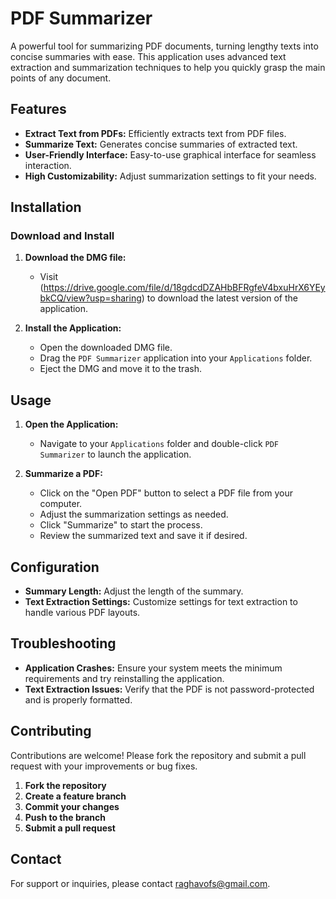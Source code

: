 # PDF Summarizer

A powerful tool for summarizing PDF documents, turning lengthy texts into concise summaries with ease. This application uses advanced text extraction and summarization techniques to help you quickly grasp the main points of any document.

## Features

- **Extract Text from PDFs:** Efficiently extracts text from PDF files.
- **Summarize Text:** Generates concise summaries of extracted text.
- **User-Friendly Interface:** Easy-to-use graphical interface for seamless interaction.
- **High Customizability:** Adjust summarization settings to fit your needs.

## Installation

### Download and Install

1. **Download the DMG file:**
   - Visit (https://drive.google.com/file/d/18gdcdDZAHbBFRgfeV4bxuHrX6YEybkCQ/view?usp=sharing) to download the latest version of the application.

2. **Install the Application:**
   - Open the downloaded DMG file.
   - Drag the `PDF Summarizer` application into your `Applications` folder.
   - Eject the DMG and move it to the trash.

## Usage

1. **Open the Application:**
   - Navigate to your `Applications` folder and double-click `PDF Summarizer` to launch the application.

2. **Summarize a PDF:**
   - Click on the "Open PDF" button to select a PDF file from your computer.
   - Adjust the summarization settings as needed.
   - Click "Summarize" to start the process.
   - Review the summarized text and save it if desired.

## Configuration

- **Summary Length:** Adjust the length of the summary.
- **Text Extraction Settings:** Customize settings for text extraction to handle various PDF layouts.

## Troubleshooting

- **Application Crashes:** Ensure your system meets the minimum requirements and try reinstalling the application.
- **Text Extraction Issues:** Verify that the PDF is not password-protected and is properly formatted.

## Contributing

Contributions are welcome! Please fork the repository and submit a pull request with your improvements or bug fixes.

1. **Fork the repository**
2. **Create a feature branch**
3. **Commit your changes**
4. **Push to the branch**
5. **Submit a pull request**

   
## Contact
For support or inquiries, please contact [raghavofs@gmail.com](mailto:raghavofs@gmail.com).
